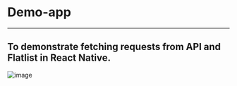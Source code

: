 # Demo-app
----
## To demonstrate fetching requests from API and Flatlist in React Native.


![image](https://user-images.githubusercontent.com/68859625/117125403-1d78ab80-adb7-11eb-8646-3eb5c3a6c2a0.png)


